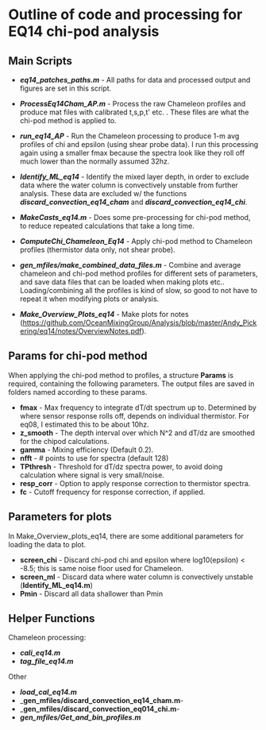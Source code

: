 
# Outline of code and processing for EQ14 chi-pod analysis

## Main Scripts

-  _**eq14_patches_paths.m**_ - All paths for data and processed output and figures are set in this script.

-  _**ProcessEq14Cham_AP.m**_ - Process the raw Chameleon profiles and produce mat files with calibrated t,s,p,t' etc. . These files are what the chi-pod method is applied to.

-  _**run_eq14_AP**_ - Run the Chameleon processing to produce 1-m avg profiles of chi and epsilon (using shear probe data). I run this processing again using a smaller fmax because the spectra look like they roll off much lower than the normally assumed 32hz.

- _**Identify_ML_eq14**_ - Identify the mixed layer depth, in order to exclude data where the water column is convectively unstable from further analysis. These data are excluded w/ the functions _**discard_convection_eq14_cham**_ and _**discard_convection_eq14_chi**_.

- _**MakeCasts_eq14.m**_ - Does some pre-processing for chi-pod method, to reduce repeated calculations that take a long time.

-  _**ComputeChi_Chameleon_Eq14**_  - Apply chi-pod method to Chameleon profiles (thermistor data only, not shear probe).

- _**gen_mfiles/make_combined_data_files.m**_  - Combine and average chameleon and chi-pod method profiles for different sets of parameters, and save data files that can be loaded when making plots etc.. Loading/combining all the profiles is kind of slow, so good to not have to repeat it when modifying plots or analysis.

-  _**Make_Overview_Plots_eq14**_ - Make plots for notes (<https://github.com/OceanMixingGroup/Analysis/blob/master/Andy_Pickering/eq14/notes/OverviewNotes.pdf>).




## Params for chi-pod method
When applying the chi-pod method to profiles, a structure **Params** is required, containing the following parameters. The output files are saved in folders named according to these params.
- **fmax** - Max frequency to integrate dT/dt spectrum up to. Determined by where sensor response rolls off, depends on individual thermistor. For eq08, I estimated this to be about 10hz.
- **z_smooth** - The depth interval over which N^2 and dT/dz are smoothed for the chipod calculations.
- **gamma** - Mixing efficiency (Default 0.2).
- **nfft** - # points to use for spectra (default 128)
- **TPthresh** - Threshold for dT/dz spectra power, to avoid doing calculation where signal is very small/noise.
- **resp_corr** - Option to apply response correction to thermistor spectra. 
- **fc** - Cutoff frequency for response correction, if applied.

## Parameters for plots
In Make_Overview_plots_eq14, there are some additional parameters for loading the data to plot.
- **screen_chi** - Discard chi-pod chi and epsilon where log10(epsilon) < -8.5; this is same noise floor used for Chameleon.
- **screen_ml** - Discard data where water column is convectively unstable (**Identify_ML_eq14.m**)
- **Pmin** - Discard all data shallower than Pmin

## Helper Functions

Chameleon processing:
- _**cali_eq14.m**_
- _**tag_file_eq14.m**_

Other 
- _**load_cal_eq14.m**_
- _**gen_mfiles/discard_convection_eq14_cham.m**-
- _**gen_mfiles/discard_convection_eq014_chi.m**-
- _**gen_mfiles/Get_and_bin_profiles.m**_
